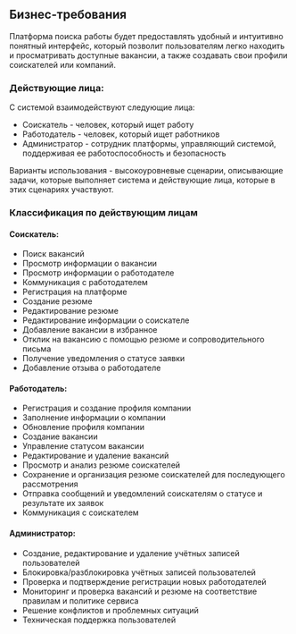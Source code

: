 ## Бизнес-требования

Платформа поиска работы будет предоставлять удобный и интуитивно понятный интерфейс, который позволит пользователям легко находить и просматривать доступные вакансии, а также создавать свои профили соискателей или компаний.

### Действующие лица:
С системой взаимодействуют следующие лица:
* Соискатель - человек, который ищет работу
* Работодатель - человек, который ищет работников
* Администратор - сотрудник платформы, управляющий системой, поддерживая ее работоспособность и безопасность

Варианты использования - высокоуровневые сценарии, описывающие задачи, которые выполняет система и действующие лица, которые в этих сценариях участвуют.
### Классификация по действующим лицам
#### Соискатель:
* Поиск вакансий
* Просмотр информации о вакансии
* Просмотр информации о работодателе
* Коммуникация с работодателем
* Регистрация на платформе
* Создание резюме
* Редактирование резюме
* Редактирование информации о соискателе
* Добавление вакансии в избранное
* Отклик на вакансию с помощью резюме и сопроводительного письма
* Получение уведомления о статусе заявки
* Добавление отзыва о работодателе
#### Работодатель:
* Регистрация и создание профиля компании
* Заполнение информации о компании
* Обновление профиля компании
* Создание вакансии
* Управление статусом вакансии
* Редактирование и удаление вакансий
* Просмотр и анализ резюме соискателей
* Сохранение и организация резюме соискателей для последующего рассмотрения
* Отправка сообщений и уведомлений соискателям о статусе и результате их заявок
* Коммуникация с соискателем
#### Администратор:
* Создание, редактирование и удаление учётных записей пользователей
* Блокировка/разблокировка учётных записей пользователей
* Проверка и подтверждение регистрации новых работодателей
* Мониторинг и проверка вакансий и резюме на соответствие правилам и политике сервиса
* Решение конфликтов и проблемных ситуаций
* Техническая поддержка пользователей




















